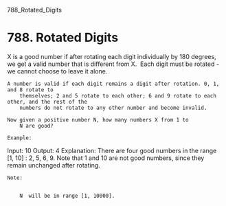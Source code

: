 788_Rotated_Digits
# 788. Rotated Digits

X is a good number if after rotating each digit individually by 180 degrees, we get a valid
        number that is different from X.  Each digit must be rotated - we cannot choose to
        leave it alone.

    A number is valid if each digit remains a digit after rotation. 0, 1, and 8 rotate to
        themselves; 2 and 5 rotate to each other; 6 and 9 rotate to each other, and the rest of the
        numbers do not rotate to any other number and become invalid.

    Now given a positive number N, how many numbers X from 1 to
        N are good?

    Example:
Input: 10
Output: 4
Explanation:
There are four good numbers in the range [1, 10] : 2, 5, 6, 9.
Note that 1 and 10 are not good numbers, since they remain unchanged after rotating.

    Note:

    
        N  will be in range [1, 10000].